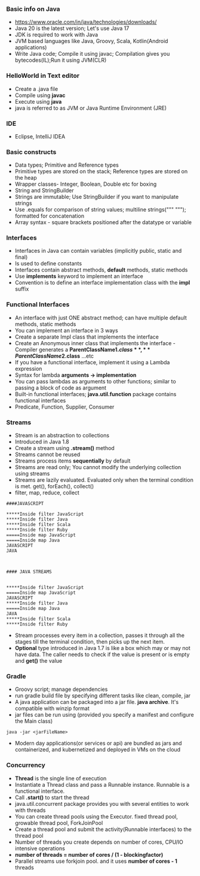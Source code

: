 ### Basic info on Java

* https://www.oracle.com/in/java/technologies/downloads/
* Java 20 is the latest version; Let's use Java 17
* JDK is required to work with Java
* JVM based languages like Java, Groovy, Scala, Kotlin(Android applications)
* Write Java code; Compile it using javac; Compilation gives you bytecodes(IL);Run it using JVM(CLR)

### HelloWorld in Text editor

* Create a .java file
* Compile using **javac**
* Execute using **java**
* java is referred to as JVM or Java Runtime Environment (JRE)

### IDE

* Eclipse, IntelliJ IDEA

### Basic constructs

* Data types; Primitive and Reference types
* Primitive types are stored on the stack; Reference types are stored on the heap
* Wrapper classes- Integer, Boolean, Double etc for boxing
* String and StringBuilder
* Strings are immutable; Use StringBuilder if you want to manipulate strings
* Use .equals for comparison of string values; multiline strings(""" """); formatted for concatenation
* Array syntax - square brackets positioned  after the datatype or variable  

### Interfaces

* Interfaces in Java can contain variables (implicitly public, static and final)
* Is used to define constants
* Interfaces contain abstract methods, **default** methods, static methods
* Use **implements** keyword to implement an interface
* Convention is to define an interface implementation class with the **impl** suffix

### Functional Interfaces

* An interface with just ONE abstract method; can have multiple default methods, static methods
* You can implement an interface in 3 ways
* Create a separate Impl class that implements the interface
* Create an Anonymous inner class that implements the interface - Compiler generates a **ParentClassName$1.class**, **ParentClassName$2.class** ...etc
* If you have a functional interface, implement it using a Lambda expression
* Syntax for lambda **arguments -> implementation**
* You can pass lambdas as arguments to other functions; similar to passing a block of code as argument
* Built-in functional interfaces; **java.util.function** package contains functional interfaces
* Predicate, Function, Supplier, Consumer


### Streams

* Stream is an abstraction to collections
* Introduced in Java 1.8
* Create a stream using **.stream()** method
* Streams cannot be reused
* Streams process items **sequentially** by default
* Streams are read only; You cannot modify the underlying collection using streams
* Streams are lazily evaluated. Evaluated only when the terminal condition is met. get(), forEach(), collect()
* filter, map, reduce, collect


```
####JAVASCRIPT

*****Inside filter JavaScript
*****Inside filter Java
*****Inside filter Scala
*****Inside filter Ruby
=====Inside map JavaScript
=====Inside map Java
JAVASCRIPT
JAVA



#### JAVA STREAMS


*****Inside filter JavaScript
=====Inside map JavaScript
JAVASCRIPT
*****Inside filter Java
=====Inside map Java
JAVA
*****Inside filter Scala
*****Inside filter Ruby

```

* Stream processes every item in a collection, passes it through all the stages till the terminal condition, then picks up the next item.
* **Optional** type introduced in Java 1.7 is like a box which may or may not have data. The caller needs to check if the value is present or is empty and **get()** the value


### Gradle

* Groovy script; manage dependencies
* run gradle build file by specifying different tasks like clean, compile, jar
* A java application can be packaged into a jar file. **java archive**. It's compatible with winzip format
* jar files can be run using (provided you specify a manifest and configure the Main class)

```
java -jar <jarFileName>
```

* Modern day applications(or services or api) are bundled as jars and containerized, and kubernetized and deployed in VMs on the cloud


### Concurrency

* **Thread** is the single line of execution
* Instantiate a Thread class and pass a Runnable instance. Runnable is a functional interface.
* Call **.start()** to start the thread
* java.util.concurrent package provides you with several entities to work with threads
* You can create thread pools using the Executor. fixed thread pool, growable thread pool, ForkJoinPool
* Create a thread pool and submit the activity(Runnable interfaces) to the thread pool
* Number of threads you create depends on number of cores, CPU/IO intensive operations
* **number of threads = number of cores / (1 - blockingfactor)**
* Parallel streams use forkjoin pool. and it uses **number of cores - 1** threads



























